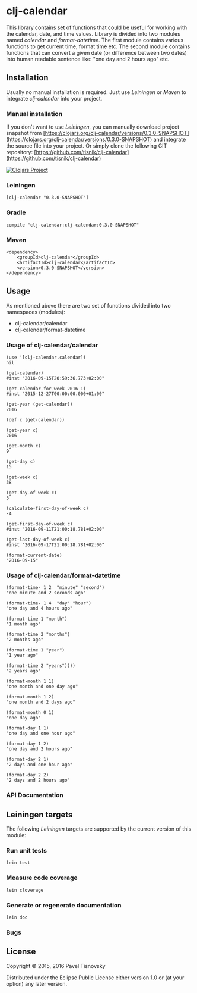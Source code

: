 # clj-calendar

This library contains set of functions that could be useful for working with
the calendar, date, and time values. Library is divided into two modules named
*calendar* and *format-datetime*. The first module contains various functions
to get current time, format time etc. The second module contains functions that
can convert a given date (or difference between two dates) into human readable
sentence like: "one day and 2 hours ago" etc.

## Installation

Usually no manual installation is required. Just use *Leiningen* or *Maven* to
integrate *clj-calendar* into your project.

### Manual installation

If you don't want to use *Leiningen*, you can manually download project snapshot
from
[https://clojars.org/clj-calendar/versions/0.3.0-SNAPSHOT](https://clojars.org/clj-calendar/versions/0.3.0-SNAPSHOT)
and integrate the source file into your project. Or simply clone the following
GIT repository:
[https://github.com/tisnik/clj-calendar](https://github.com/tisnik/clj-calendar)

[![Clojars Project](https://img.shields.io/clojars/v/org.clojars.tisnik/clj-calendar.svg)](https://clojars.org/org.clojars.tisnik/clj-calendar)

### Leiningen

    [clj-calendar "0.3.0-SNAPSHOT"]

### Gradle

    compile "clj-calendar:clj-calendar:0.3.0-SNAPSHOT"

### Maven

    <dependency>
        <groupId>clj-calendar</groupId>
        <artifactId>clj-calendar</artifactId>
        <version>0.3.0-SNAPSHOT</version>
    </dependency>

## Usage

As mentioned above there are two set of functions divided into two namespaces
(modules):

- clj-calendar/calendar
- clj-calendar/format-datetime

### Usage of clj-calendar/calendar

    (use '[clj-calendar.calendar])
    nil

    (get-calendar)
    #inst "2016-09-15T20:59:36.773+02:00"

    (get-calendar-for-week 2016 1)
    #inst "2015-12-27T00:00:00.000+01:00"

    (get-year (get-calendar))
    2016

    (def c (get-calendar))

    (get-year c)
    2016

    (get-month c)
    9

    (get-day c)
    15

    (get-week c)
    38

    (get-day-of-week c)
    5

    (calculate-first-day-of-week c)
    -4

    (get-first-day-of-week c)
    #inst "2016-09-11T21:00:18.781+02:00"

    (get-last-day-of-week c)
    #inst "2016-09-17T21:00:18.781+02:00"

    (format-current-date)
    "2016-09-15"


### Usage of clj-calendar/format-datetime

    (format-time- 1 2  "minute" "second")
    "one minute and 2 seconds ago"

    (format-time- 1 4  "day" "hour")
    "one day and 4 hours ago"

    (format-time 1 "month")
    "1 month ago"

    (format-time 2 "months")
    "2 months ago"

    (format-time 1 "year")
    "1 year ago"

    (format-time 2 "years"))))
    "2 years ago"

    (format-month 1 1)
    "one month and one day ago"

    (format-month 1 2)
    "one month and 2 days ago"

    (format-month 0 1)
    "one day ago"

    (format-day 1 1)
    "one day and one hour ago"

    (format-day 1 2)
    "one day and 2 hours ago"

    (format-day 2 1)
    "2 days and one hour ago"

    (format-day 2 2)
    "2 days and 2 hours ago"

### API Documentation

## Leiningen targets

The following *Leiningen* targets are supported by the current version of this module:

### Run unit tests

    lein test

### Measure code coverage

    lein cloverage

### Generate or regenerate documentation

    lein doc

### Bugs

## License

Copyright © 2015, 2016  Pavel Tisnovsky

Distributed under the Eclipse Public License either version 1.0 or (at
your option) any later version.

